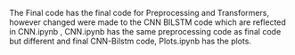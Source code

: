 The Final code has the final code for Preprocessing and Transformers, however changed were made to the CNN BILSTM code which are reflected in CNN.ipynb ,
CNN.ipynb has the same preprocessing code as final code but different and final CNN-Bilstm code, Plots.ipynb has the plots.
